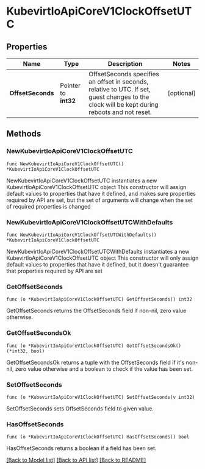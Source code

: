 # KubevirtIoApiCoreV1ClockOffsetUTC

## Properties

Name | Type | Description | Notes
------------ | ------------- | ------------- | -------------
**OffsetSeconds** | Pointer to **int32** | OffsetSeconds specifies an offset in seconds, relative to UTC. If set, guest changes to the clock will be kept during reboots and not reset. | [optional] 

## Methods

### NewKubevirtIoApiCoreV1ClockOffsetUTC

`func NewKubevirtIoApiCoreV1ClockOffsetUTC() *KubevirtIoApiCoreV1ClockOffsetUTC`

NewKubevirtIoApiCoreV1ClockOffsetUTC instantiates a new KubevirtIoApiCoreV1ClockOffsetUTC object
This constructor will assign default values to properties that have it defined,
and makes sure properties required by API are set, but the set of arguments
will change when the set of required properties is changed

### NewKubevirtIoApiCoreV1ClockOffsetUTCWithDefaults

`func NewKubevirtIoApiCoreV1ClockOffsetUTCWithDefaults() *KubevirtIoApiCoreV1ClockOffsetUTC`

NewKubevirtIoApiCoreV1ClockOffsetUTCWithDefaults instantiates a new KubevirtIoApiCoreV1ClockOffsetUTC object
This constructor will only assign default values to properties that have it defined,
but it doesn't guarantee that properties required by API are set

### GetOffsetSeconds

`func (o *KubevirtIoApiCoreV1ClockOffsetUTC) GetOffsetSeconds() int32`

GetOffsetSeconds returns the OffsetSeconds field if non-nil, zero value otherwise.

### GetOffsetSecondsOk

`func (o *KubevirtIoApiCoreV1ClockOffsetUTC) GetOffsetSecondsOk() (*int32, bool)`

GetOffsetSecondsOk returns a tuple with the OffsetSeconds field if it's non-nil, zero value otherwise
and a boolean to check if the value has been set.

### SetOffsetSeconds

`func (o *KubevirtIoApiCoreV1ClockOffsetUTC) SetOffsetSeconds(v int32)`

SetOffsetSeconds sets OffsetSeconds field to given value.

### HasOffsetSeconds

`func (o *KubevirtIoApiCoreV1ClockOffsetUTC) HasOffsetSeconds() bool`

HasOffsetSeconds returns a boolean if a field has been set.


[[Back to Model list]](../README.md#documentation-for-models) [[Back to API list]](../README.md#documentation-for-api-endpoints) [[Back to README]](../README.md)


